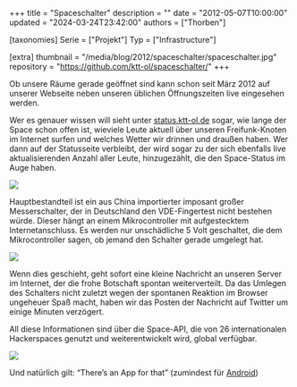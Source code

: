 +++
title = "Spaceschalter"
description = ""
date = "2012-05-07T10:00:00"
updated = "2024-03-24T23:42:00"
authors = ["Thorben"]

[taxonomies]
Serie = ["Projekt"]
Typ = ["Infrastructure"]

[extra]
thumbnail = "/media/blog/2012/spaceschalter/spaceschalter.jpg"
repository = "https://github.com/ktt-ol/spaceschalter/"
+++

Ob unsere Räume gerade geöffnet sind kann schon seit März 2012 auf unserer
Webseite neben unseren üblichen Öffnungszeiten live eingesehen werden.

Wer es genauer wissen will sieht unter [status.ktt-ol.de](http://status.ktt-ol.de) sogar, wie lange der
Space schon offen ist, wieviele Leute aktuell über unseren Freifunk-Knoten im
Internet surfen und welches Wetter wir drinnen und draußen haben. Wer dann auf
der Statusseite verbleibt, der wird sogar zu der sich ebenfalls live
aktualisierenden Anzahl aller Leute, hinzugezählt, die den Space-Status im Auge
haben.

![](/media/blog/2012/spaceschalter/img1.jpg)

Hauptbestandteil ist ein aus China importierter imposant großer
Messerschalter, der in Deutschland den VDE-Fingertest nicht bestehen würde.
Dieser hängt an einem Mikrocontroller mit aufgestecktem Internetanschluss. Es
werden nur unschädliche 5 Volt geschaltet, die dem Mikrocontroller sagen, ob
jemand den Schalter gerade umgelegt hat.

![](/media/blog/2012/spaceschalter/img2.jpg)

Wenn dies geschieht, geht sofort eine kleine Nachricht an unseren Server im
Internet, der die frohe Botschaft spontan weiterverteilt. Da das Umlegen des
Schalters nicht zuletzt wegen der spontanen Reaktion im Browser ungeheuer Spaß
macht, haben wir das Posten der Nachricht auf Twitter um einige Minuten
verzögert.

All diese Informationen sind über die Space-API, die von 26 internationalen
Hackerspaces genutzt und weiterentwickelt wird, global verfügbar.

![](/media/blog/2012/spaceschalter/img3.jpg)

Und natürlich gilt: “There’s an App for that” (zumindest
für [Android](https://play.google.com/store/apps/details?id=de.ring0.hackspace))
